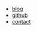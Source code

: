 - [blog](https://blg.trobson.me/)
- [github](https://github.com/albertoNilWisdom)
- [contact](https://trobson.me/info.html)
